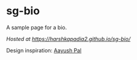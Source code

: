 # sg-bio

A sample page for a bio.

*Hosted at https://harshkapadia2.github.io/sg-bio/*

Design inspiration: [Aayush Pal](https://www.linkedin.com/in/aayush-pal/)
